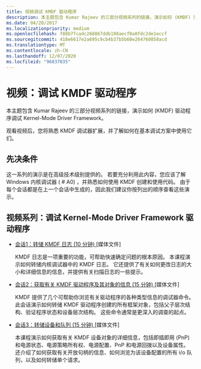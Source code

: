```yaml
---
title: 视频调试 KMDF 驱动程序
description: 本主题包含 Kumar Rajeev 的三部分视频系列的链接，演示如何 (KMDF) 驱动程序调试 Kernel-Mode Driver Framework。
ms.date: 04/20/2017
ms.localizationpriority: medium
ms.openlocfilehash: f88b7fcadc268867ddb198aecf0a0fdc2de1eccf
ms.sourcegitcommit: 418e6617e2a695c9cb4b37b5b60e264760858acd
ms.translationtype: MT
ms.contentlocale: zh-CN
ms.lasthandoff: 12/07/2020
ms.locfileid: "96837035"
---
```

# <a name="videos-debugging-kmdf-drivers"></a>视频：调试 KMDF 驱动程序


本主题包含 Kumar Rajeev 的三部分视频系列的链接，演示如何 (KMDF) 驱动程序调试 Kernel-Mode Driver Framework。

观看视频后，您将熟悉 KMDF 调试器扩展，并了解如何在基本调试方案中使用它们。

## <a name="prerequisites"></a>先决条件


这一系列的演示是在高级技术级别提供的。 若要充分利用此内容，您应该了解 Windows 内核调试器 ( # A0) ，并熟悉如何使用 KMDF 创建和使用代码。 由于每个会话都是在上一个会话中生成的，因此我们建议你按列出的顺序查看这些演示。

## <a name="video-series-debugging-kernel-mode-driver-framework-drivers"></a>视频系列：调试 Kernel-Mode Driver Framework 驱动程序


-   [会话1：转储 KMDF 日志 (10 分钟) ](https://download.microsoft.com/download/B/5/E/B5ECC1FC-7408-461C-B226-CF3AE3E3873F/Debugging-KMDF-Drivers-Part-1.wmv) \[媒体文件\]

    KMDF 日志是一项重要的功能，可帮助快速确定问题的根本原因。 本课程演示如何转储内核调试器中的 KMDF 日志。 它还提供了有关如何更改日志的大小和详细信息的信息，并提供有关扫描日志的一些提示。

-   [会话2：获取有关 KMDF 驱动程序及其对象的信息 (15 分钟) ](https://download.microsoft.com/download/B/5/E/B5ECC1FC-7408-461C-B226-CF3AE3E3873F/Debugging-KMDF-Drivers-Part-2.wmv) \[媒体文件\]

    KMDF 提供了几个可帮助你浏览有关驱动程序的各种类型信息的调试器命令。 此会话演示如何转储 KMDF 驱动程序创建的所有框架对象，包括父子层次结构、验证程序状态和设备层次结构。 这些命令通常是更深入的调查的起点。

-   [会话3：转储设备和队列 (15 分钟) ](https://download.microsoft.com/download/B/5/E/B5ECC1FC-7408-461C-B226-CF3AE3E3873F/Debugging-KMDF-Drivers-Part-3.wmv) \[媒体文件\]

    本课程演示如何获取有关 KMDF 设备对象的详细信息，包括即插即用 (PnP) 和电源状态、电源策略所有权、电源配置、PnP 和电源回拨以及设备属性。 还介绍了如何获取有关开放句柄的信息、如何浏览为该设备配置的所有 i/o 队列，以及如何转储单个请求。

 

 





